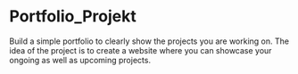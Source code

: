 # Portfolio_Projekt
Build a simple portfolio to clearly show the projects you are working on. The idea of the project is to create a website where you can showcase your ongoing as well as upcoming projects. 
